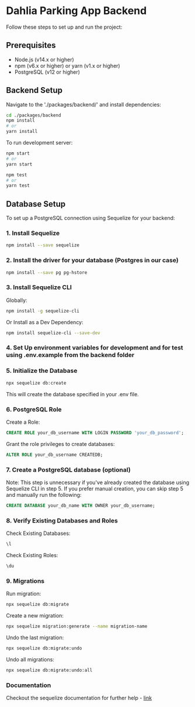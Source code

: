 # Dahlia Parking App Backend

Follow these steps to set up and run the project:

## Prerequisites

- Node.js (v14.x or higher)
- npm (v6.x or higher) or yarn (v1.x or higher)
- PostgreSQL (v12 or higher)

## Backend Setup

Navigate to the './packages/backend/' and install dependencies:

```bash
cd ./packages/backend
npm install
# or
yarn install
```

To run development server:

```bash
npm start
# or
yarn start
```

```bash
npm test
# or
yarn test
```

## Database Setup

To set up a PostgreSQL connection using Sequelize for your backend:

### 1. Install Sequelize

```bash
npm install --save sequelize
```

### 2. Install the driver for your database (Postgres in our case)

```bash
npm install --save pg pg-hstore
```

### 3. Install Sequelize CLI

Globally:

```bash
npm install -g sequelize-cli
```

Or Install as a Dev Dependency:

```bash
npm install sequelize-cli --save-dev
```

### 4. Set Up environment variables for development and for test using .env.example from the backend folder

### 5. Initialize the Database

```bash
npx sequelize db:create
```

This will create the database specified in your .env file.

### 6. PostgreSQL Role

Create a Role:

```sql
CREATE ROLE your_db_username WITH LOGIN PASSWORD 'your_db_password';
```

Grant the role privileges to create databases:

```sql
ALTER ROLE your_db_username CREATEDB;
```

### 7. Create a PostgreSQL database (optional)

Note: This step is unnecessary if you've already created the database using Sequelize CLI in step 5. If you prefer manual creation, you can skip step 5 and manually run the following:

```sql
CREATE DATABASE your_db_name WITH OWNER your_db_username;
```

### 8. Verify Existing Databases and Roles

Check Existing Databases:

```sql
\l
```

Check Existing Roles:

```sql
\du
```

### 9. Migrations

Run migration:

```bash
npx sequelize db:migrate
```

Create a new migration:

```bash
npx sequelize migration:generate --name migration-name
```

Undo the last migration:

```bash
npx sequelize db:migrate:undo
```

Undo all migrations:

```bash
npx sequelize db:migrate:undo:all
```

### Documentation

Checkout the sequelize documentation for further help - [link](https://sequelize.org/docs/v6/getting-started/)
